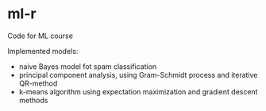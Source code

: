 ml-r
====

Code for ML course

Implemented models:
 - naive Bayes model fot spam classification
 - principal component analysis, using Gram-Schmidt process and iterative QR-method
 - k-means algorithm using expectation maximization and gradient descent methods

